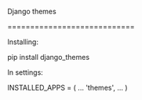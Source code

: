 Django themes

============================

Installing:

pip install django_themes

In settings:


INSTALLED_APPS = (
    ...
    'themes',
    ...
)

    
